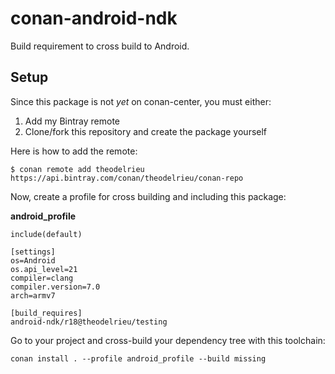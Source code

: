 # conan-android-ndk

Build requirement to cross build to Android.

## Setup

Since this package is not *yet* on conan-center, you must either:

1. Add my Bintray remote
1. Clone/fork this repository and create the package yourself

Here is how to add the remote:

```shell
$ conan remote add theodelrieu https://api.bintray.com/conan/theodelrieu/conan-repo
```

Now, create a profile for cross building and including this package:

**android_profile**
    
    include(default)
   
    [settings]
    os=Android
    os.api_level=21
    compiler=clang
    compiler.version=7.0
    arch=armv7

    [build_requires]
    android-ndk/r18@theodelrieu/testing
    

Go to your project and cross-build your dependency tree with this toolchain:

    conan install . --profile android_profile --build missing
